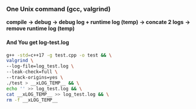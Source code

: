 ### One Unix command (gcc, valgrind)

__compile__
__-> debug__
__-> debug log + runtime log (temp)__
__-> concate 2 logs__
__-> remove runtime log (temp)__

#### And You get log-test.log

```bash
g++ -std=c++17 -g test.cpp -o test && \
valgrind \
--log-file=log_test.log \
--leak-check=full \
--track-origins=yes \
./test > __xLOG_TEMP__ && \
echo '' >> log_test.log && \
cat __xLOG_TEMP__ >> log_test.log && \
rm -f __xLOG_TEMP__
```
